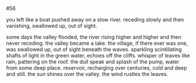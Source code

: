 #56

you left like a boat pushed away on a slow river. receding slowly and then vanishing, swallowed up, out of sight.

some days the valley flooded, the river rising higher and higher and then never receding. the valley became a lake. the village, if there ever was one, was swallowed up, out of sight beneath the waves. sparkling scintillating shafts of light in the green water, echoes off the cliffs. whisper of leaves like rain, pattering on the roof. the dull speak and splash of the pump, water from some deep place. reservoir, recharging over centuries, cold and deep and still. the sun shines over the valley. the wind rustles the leaves. 